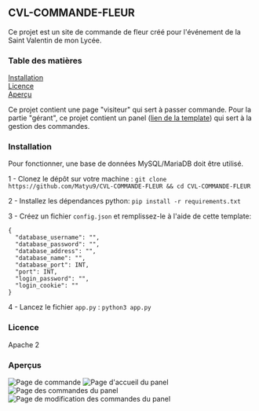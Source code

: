 ## CVL-COMMANDE-FLEUR

Ce projet est un site de commande de fleur créé pour l'événement de la Saint Valentin de mon Lycée.


### Table des matières
[Installation](#installation)\
[Licence](#licence)\
[Aperçu](#aperçus)

Ce projet contient une page "visiteur" qui sert à passer commande.
Pour la partie "gérant", ce projet contient un panel ([lien de la template](https://themewagon.com/themes/free-bootstrap-5-admin-dashboard-template-darkpan/)) qui sert à la gestion des commandes. 


### Installation
Pour fonctionner, une base de données MySQL/MariaDB doit être utilisé.

1 - Clonez le dépôt sur votre machine : ```git clone https://github.com/Matyu9/CVL-COMMANDE-FLEUR && cd CVL-COMMANDE-FLEUR```

2 - Installez les dépendances python: ```pip install -r requirements.txt```

3 - Créez un fichier `config.json` et remplissez-le à l'aide de cette template:

```
{
  "database_username": "",
  "database_password": "",
  "database_address": "",
  "database_name": "",
  "database_port": INT,
  "port": INT,
  "login_password": "",
  "login_cookie": ""
}
```

4 - Lancez le fichier `app.py` : ```python3 app.py```

### Licence

Apache 2

### Aperçus

![Page de commande](http://url/to/img.png)
![Page d'accueil du panel](http://url/to/img.png)
![Page des commandes du panel](http://url/to/img.png)
![Page de modification des commandes du panel](http://url/to/img.png)

